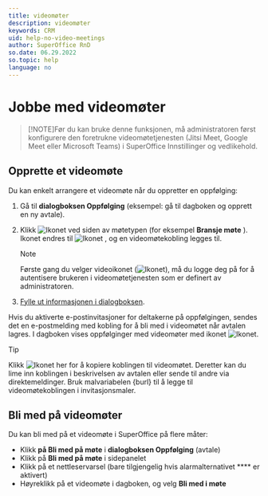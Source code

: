 ```yaml
---
title: videomøter
description: videomøter
keywords: CRM
uid: help-no-video-meetings
author: SuperOffice RnD
so.date: 06.29.2022
so.topic: help
language: no
---
```


# Jobbe med videomøter

> [!NOTE]Før du kan bruke denne funksjonen, må administratoren først konfigurere den foretrukne videomøtetjenesten (Jitsi Meet, Google Meet eller Microsoft Teams) i SuperOffice Innstillinger og vedlikehold.
> 
## Opprette et videomøte

Du kan enkelt arrangere et videomøte når du oppretter en oppfølging:

1. Gå til **dialogboksen Oppfølging** (eksempel: gå til dagboken og opprett en ny avtale).

2. Klikk ![Ikonet][img1] ved siden av møtetypen (for eksempel **Bransje møte** ). Ikonet endres til ![Ikonet][img2] , og en videomøtekobling legges til.

    > [!NOTE]
    > Første gang du velger videoikonet (![Ikonet][img1]), må du logge deg på for å autentisere brukeren i videomøtetjenesten som er definert av administratoren.

3. [Fylle ut informasjonen i dialogboksen][2].

Hvis du aktiverte e-postinvitasjoner for deltakerne på oppfølgingen, sendes det en e-postmelding med kobling for å bli med i videomøtet når avtalen lagres. I dagboken vises oppfølginger med videomøter med ikonet ![Ikonet][img3].

> [!TIP]
> Klikk ![Ikonet][img4] her for å kopiere koblingen til videomøtet. Deretter kan du lime inn koblingen i beskrivelsen av avtalen eller sende til andre via direktemeldinger. Bruk malvariabelen {burl} til å legge til videomøtekoblingen i invitasjonsmaler.

## Bli med på videomøter

Du kan bli med på et videomøte i SuperOffice på flere måter:

* Klikk **på Bli med på møte** i **dialogboksen Oppfølging** (avtale)
* Klikk på **Bli med på møte** i sidepanelet
* Klikk på et nettleservarsel (bare tilgjengelig hvis alarmalternativet **** er aktivert)
* Høyreklikk på et videomøte i dagboken, og velg **Bli med i møte** 

<!-- Referenced links -->
[2]: screen/dialog-for-followups.md

<!-- Referenced images -->
[img1]: ../../../../common/icons/videocall-off.png
[img2]: ../../../../common/icons/videocall.png
[img3]: ../../../../common/icons/diary-videocall.png
[img4]: ../../../../common/icons/diary-copy.png

